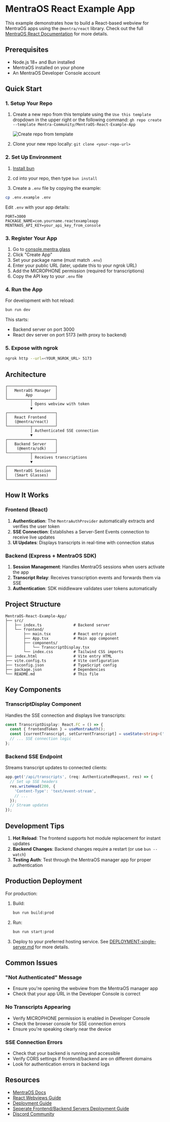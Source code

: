 # MentraOS React Example App

This example demonstrates how to build a React-based webview for MentraOS apps using the `@mentra/react` library.  Check out the full [MentraOS React Documentation](https://docs.mentra.glass/react-webviews) for more details.

## Prerequisites

- Node.js 18+ and Bun installed
- MentraOS installed on your phone
- An MentraOS Developer Console account

## Quick Start

### 1. Setup Your Repo

1. Create a new repo from this template using the `Use this template` dropdown in the upper right or the following command: `gh repo create --template Mentra-Community/MentraOS-React-Example-App`

    ![Create repo from template](https://github.com/user-attachments/assets/c10e14e8-2dc5-4dfa-adac-dd334c1b73a5)

2. Clone your new repo locally: `git clone <your-repo-url>`

### 2. Set Up Environment

1. [Install bun](https://bun.sh/docs/installation)

2. cd into your repo, then type `bun install`

3. Create a `.env` file by copying the example:

  ```bash
  cp .env.example .env
  ```

  Edit `.env` with your app details:

  ```env
  PORT=3000
  PACKAGE_NAME=com.yourname.reactexampleapp
  MENTRAOS_API_KEY=your_api_key_from_console
  ```

### 3. Register Your App

1. Go to [console.mentra.glass](https://console.mentra.glass/)
2. Click "Create App"
3. Set your package name (must match `.env`)
4. Enter your public URL (later, update this to your ngrok URL)
5. Add the MICROPHONE permission (required for transcriptions)
6. Copy the API key to your `.env` file

### 4. Run the App

For development with hot reload:

```bash
bun run dev
```

This starts:
- Backend server on port 3000
- React dev server on port 5173 (with proxy to backend)

### 5. Expose with ngrok

```bash
ngrok http --url=<YOUR_NGROK_URL> 5173
```

## Architecture

```
┌─────────────────────┐
│   MentraOS Manager  │
│        App          │
└──────────┬──────────┘
           │ Opens webview with token
           ▼
┌─────────────────────┐
│   React Frontend    │
│   (@mentra/react)   │
└──────────┬──────────┘
           │ Authenticated SSE connection
           ▼
┌─────────────────────┐
│   Backend Server    │
│    (@mentra/sdk)    │
└──────────┬──────────┘
           │ Receives transcriptions
           ▼
┌─────────────────────┐
│   MentraOS Session  │
│   (Smart Glasses)   │
└─────────────────────┘
```

## How It Works

### Frontend (React)

1. **Authentication**: The `MentraAuthProvider` automatically extracts and verifies the user token
2. **SSE Connection**: Establishes a Server-Sent Events connection to receive live updates
3. **UI Updates**: Displays transcripts in real-time with connection status

### Backend (Express + MentraOS SDK)

1. **Session Management**: Handles MentraOS sessions when users activate the app
2. **Transcript Relay**: Receives transcription events and forwards them via SSE
3. **Authentication**: SDK middleware validates user tokens automatically

## Project Structure

```
MentraOS-React-Example-App/
├── src/
│   ├── index.ts              # Backend server
│   └── frontend/
│       ├── main.tsx          # React entry point
│       ├── App.tsx           # Main app component
│       ├── components/
│       │   └── TranscriptDisplay.tsx
│       └── index.css         # Tailwind CSS imports
├── index.html                # Vite entry HTML
├── vite.config.ts            # Vite configuration
├── tsconfig.json             # TypeScript config
├── package.json              # Dependencies
└── README.md                 # This file
```

## Key Components

### TranscriptDisplay Component

Handles the SSE connection and displays live transcripts:

```typescript
const TranscriptDisplay: React.FC = () => {
  const { frontendToken } = useMentraAuth();
  const [currentTranscript, setCurrentTranscript] = useState<string>('');
  // ... SSE connection logic
};
```

### Backend SSE Endpoint

Streams transcript updates to connected clients:

```typescript
app.get('/api/transcripts', (req: AuthenticatedRequest, res) => {
  // Set up SSE headers
  res.writeHead(200, {
    'Content-Type': 'text/event-stream',
    // ...
  });
  // Stream updates
});
```

## Development Tips

1. **Hot Reload**: The frontend supports hot module replacement for instant updates
2. **Backend Changes**: Backend changes require a restart (or use `bun --watch`)
3. **Testing Auth**: Test through the MentraOS manager app for proper authentication

## Production Deployment

For production:

1. Build:
   ```bash
   bun run build:prod
   ```
2. Run:
   ```bash
   bun run start:prod
   ```

3. Deploy to your preferred hosting service.  See [DEPLOYMENT-single-server.md](DEPLOYMENT-single-server.md) for more details.

## Common Issues

### "Not Authenticated" Message
- Ensure you're opening the webview from the MentraOS manager app
- Check that your app URL in the Developer Console is correct

### No Transcripts Appearing
- Verify MICROPHONE permission is enabled in Developer Console
- Check the browser console for SSE connection errors
- Ensure you're speaking clearly near the device

### SSE Connection Errors
- Check that your backend is running and accessible
- Verify CORS settings if frontend/backend are on different domains
- Look for authentication errors in backend logs


## Resources

- [MentraOS Docs](https://docs.mentra.glass)
- [React Webviews Guide](https://docs.mentra.glass/react-webviews)
- [Deployment Guide](DEPLOYMENT-single-server.md)
- [Seperate Frontend/Backend Servers Deployment Guide](DEPLOYMENT-separate-servers.md)
- [Discord Community](https://discord.gg/5ukNvkEAqT)